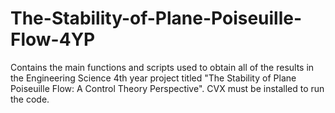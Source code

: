 # The-Stability-of-Plane-Poiseuille-Flow-4YP
Contains the main functions and scripts used to obtain all of the results in the Engineering Science 4th year project titled "The Stability of Plane Poiseuille Flow: A Control Theory Perspective". CVX must be installed to run the code.
